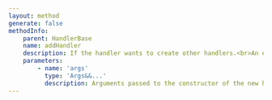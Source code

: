 ```yaml
---
layout: method
generate: false
methodInfo:
    parent: HandlerBase
    name: addHandler
    description: If the handler wants to create other handlers.<br>An example of this is when the SQL handlers are added. They create connections to the SQL server that require their own event handlers.
    parameters:
        - name: 'args'
          type: 'Args&&...'
          description: Arguments passed to the constructor of the new handler
---
```


